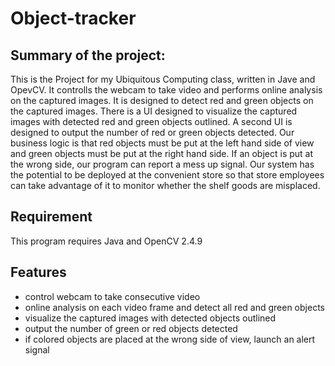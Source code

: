 # **Object-tracker**

## **Summary of the project:**

This is the Project for my Ubiquitous Computing class, written in Jave and OpevCV.
It controlls the webcam to take video and performs online analysis on the captured images.
It is designed to detect red and green objects on the captured images. There is a UI designed to visualize
the captured images with detected red and green objects outlined. 
A second UI is designed to output the number of red or green objects detected. Our business logic is that
red objects must be put at the left hand side of view and green objects must be put at the right hand side.
If an object is put at the wrong side, our program can report a mess up signal.
Our system has the potential to be deployed at the convenient store so that store employees can take advantage
of it to monitor whether the shelf goods are misplaced.

## **Requirement**

This program requires Java and OpenCV 2.4.9

## **Features**
* control webcam to take consecutive video
* online analysis on each video frame and detect all red and green objects
* visualize the captured images with detected objects outlined
* output the number of green or red objects detected
* if colored objects are placed at the wrong side of view, launch an alert signal
